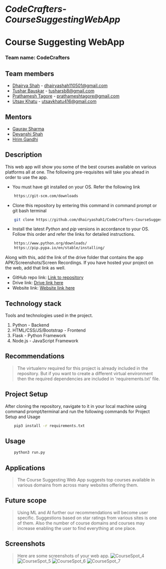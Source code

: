 # *CodeCrafters-CourseSuggestingWebApp*

# __Course Suggesting WebApp__

### Team name: CodeCrafters

## Team members
* [Dhairya Shah](https://github.com/dhairyashah1) - dhairyashah110501@gmail.com
* [Tushar Bauskar](https://github.com/tusharb12-hash) - tusharsb8@gmail.com
* [Prathamesh Tagore](https://github.com/meshtag) - prathameshtagore@gmail.com
* [Utsav Khatu](https://github.com/utsavk28) - utsavkhatu416@gmail.com

## Mentors
* [Gaurav Sharma](https://github.com/Leovaldez42)
* [Devanshi Shah](https://github.com/Devanshi1500)
* [Hrim Gandhi](https://github.com/hrimG)

## Description
This web app will show you some of the best courses available on various platforms all at one. The following pre-requisites will take you ahead in order to use the app.

* You must have git installed on your OS. Refer the following link  
```bash
    https://git-scm.com/downloads
```
* Clone this repository by entering this command in command prompt or git bash terminal 
```bash
    git clone https://github.com/dhairyashah1/CodeCrafters-CourseSuggestingWebApp
```
* Install the latest *Python* and *pip* versions in accordance to your OS. Follow this order and refer the links for detailed instructions.  
```bash
    https://www.python.org/downloads/
    https://pip.pypa.io/en/stable/installing/
```
Along with this, add the link of the drive folder that contains the app APK/Screenshots/Screen Recordings. If you have hosted your project on the web, add that link as well.

* GitHub repo link: [Link to repository](https://github.com/dhairyashah1/CodeCrafters-CourseSuggestingWebApp)
* Drive link: [Drive link here](https://drive.google.com/file/d/1ZHcTog-5BTn41gTJkB6yAp1o6ARrfOn-/view?usp=sharing)
* Website link: [Website link here](https://coursespot.herokuapp.com)

## Technology stack

Tools and technologies used in the project.

1. Python - Backend
2. HTML/CSS/JS/Bootstrap - Frontend
3. Flask - Python Framework
4. Node.js - JavaScript Framework

## Recommendations
>The virtualenv required for this project is already included in the repository. But if you want to create a different virtual environment then the required dependencies are included in 'requirements.txt' file.

## Project Setup
After cloning the repository, navigate to it in your local machine using command prompt/terminal and run the following commands for Project Setup and Usage
```sh
    pip3 install -r requirements.txt
```

## Usage
```bash
    python3 run.py
```

## Applications
>The Course Suggesting Web App suggests top courses available in various domains from across many websites offering them.

## Future scope
>Using ML and AI further our recommendations will become user specific. Suggestions based on star ratings from various sites is one of them. Also the number of course domains and courses may increase enabling the user to find everything at one place. 

## Screenshots
>Here are some screenshots of your web app.
![**CourseSpot_4**](https://github.com/dhairyashah1/CodeCrafters-CourseSuggestingWebApp/tree/master/coursespot/screenshots/CourseSpot_4.PNG)
![**CourseSpot_5**](https://github.com/dhairyashah1/CodeCrafters-CourseSuggestingWebApp/tree/master/coursespot/screenshots/CourseSpot_5.PNG)
![**CourseSpot_6**](https://github.com/dhairyashah1/CodeCrafters-CourseSuggestingWebApp/tree/master/coursespot/screenshots/CourseSpot_6.PNG)
![**CourseSpot_7**](https://github.com/dhairyashah1/CodeCrafters-CourseSuggestingWebApp/tree/master/coursespot/screenshots/CourseSpot_7.PNG)


